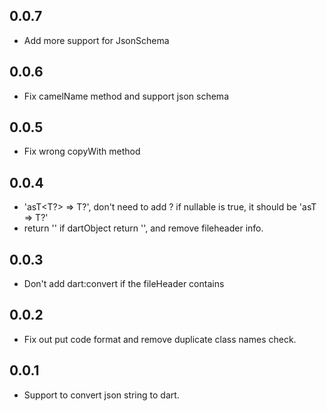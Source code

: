 ## 0.0.7

* Add more support for JsonSchema

## 0.0.6

* Fix camelName method and support json schema

## 0.0.5

* Fix wrong copyWith method

## 0.0.4

* 'asT<T?> => T?', don't need to add ? if nullable is true, it should be 'asT<T> => T?'
* return '' if dartObject return '', and remove fileheader info.

## 0.0.3

* Don't add dart:convert if the fileHeader contains

## 0.0.2

* Fix out put code format and remove duplicate class names check.

## 0.0.1

* Support to convert json string to dart.
